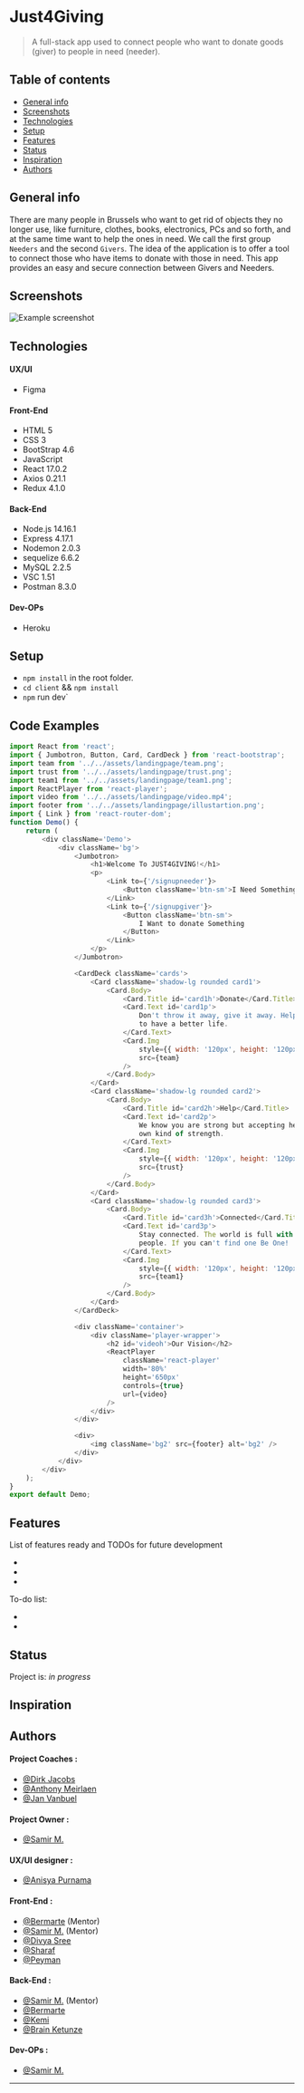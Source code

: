 # Just4Giving

> A full-stack app used to connect people who want to donate goods (giver) to people in need (needer).

## Table of contents

-   [General info](#general-info)
-   [Screenshots](#screenshots)
-   [Technologies](#technologies)
-   [Setup](#setup)
-   [Features](#features)
-   [Status](#status)
-   [Inspiration](#inspiration)
-   [Authors](#authors)

## General info

There are many people in Brussels who want to get rid of objects they no longer use, like furniture, clothes, books, electronics, PCs and so forth, and at the same time want to help the ones in need.
We call the first group `Needers` and the second `Givers`.
The idea of the application is to offer a tool to connect those who have items to donate with those in need. This app provides an easy and secure connection between Givers and Needers.

## Screenshots

![Example screenshot](https://cdn.jsdelivr.net/gh/hyf-Group2-fp/Just4Giving/img/just4giving.png)

## Technologies

#### UX/UI

-   Figma

#### Front-End

-   HTML 5
-   CSS 3
-   BootStrap 4.6
-   JavaScript
-   React 17.0.2
-   Axios 0.21.1
-   Redux 4.1.0

#### Back-End

-   Node.js 14.16.1
-   Express 4.17.1
-   Nodemon 2.0.3
-   sequelize 6.6.2
-   MySQL 2.2.5
-   VSC 1.51
-   Postman 8.3.0

#### Dev-OPs

-   Heroku

## Setup

-   `npm install` in the root folder.
-   `cd client` && `npm install`
-   `npm` run dev`

## Code Examples

```js
import React from 'react';
import { Jumbotron, Button, Card, CardDeck } from 'react-bootstrap';
import team from '../../assets/landingpage/team.png';
import trust from '../../assets/landingpage/trust.png';
import team1 from '../../assets/landingpage/team1.png';
import ReactPlayer from 'react-player';
import video from '../../assets/landingpage/video.mp4';
import footer from '../../assets/landingpage/illustartion.png';
import { Link } from 'react-router-dom';
function Demo() {
    return (
        <div className='Demo'>
            <div className='bg'>
                <Jumbotron>
                    <h1>Welcome To JUST4GIVING!</h1>
                    <p>
                        <Link to={'/signupneeder'}>
                            <Button className='btn-sm'>I Need Something</Button>
                        </Link>
                        <Link to={'/signupgiver'}>
                            <Button className='btn-sm'>
                                I Want to donate Something
                            </Button>
                        </Link>
                    </p>
                </Jumbotron>

                <CardDeck className='cards'>
                    <Card className='shadow-lg rounded card1'>
                        <Card.Body>
                            <Card.Title id='card1h'>Donate</Card.Title>
                            <Card.Text id='card1p'>
                                Don't throw it away, give it away. Help others
                                to have a better life.
                            </Card.Text>
                            <Card.Img
                                style={{ width: '120px', height: '120px' }}
                                src={team}
                            />
                        </Card.Body>
                    </Card>
                    <Card className='shadow-lg rounded card2'>
                        <Card.Body>
                            <Card.Title id='card2h'>Help</Card.Title>
                            <Card.Text id='card2p'>
                                We know you are strong but accepting help is its
                                own kind of strength.
                            </Card.Text>
                            <Card.Img
                                style={{ width: '120px', height: '120px' }}
                                src={trust}
                            />
                        </Card.Body>
                    </Card>
                    <Card className='shadow-lg rounded card3'>
                        <Card.Body>
                            <Card.Title id='card3h'>Connected</Card.Title>
                            <Card.Text id='card3p'>
                                Stay connected. The world is full with nice
                                people. If you can't find one Be One!
                            </Card.Text>
                            <Card.Img
                                style={{ width: '120px', height: '120px' }}
                                src={team1}
                            />
                        </Card.Body>
                    </Card>
                </CardDeck>

                <div className='container'>
                    <div className='player-wrapper'>
                        <h2 id='videoh'>Our Vision</h2>
                        <ReactPlayer
                            className='react-player'
                            width='80%'
                            height='650px'
                            controls={true}
                            url={video}
                        />
                    </div>
                </div>

                <div>
                    <img className='bg2' src={footer} alt='bg2' />
                </div>
            </div>
        </div>
    );
}
export default Demo;
```

## Features

List of features ready and TODOs for future development

-
-
-

To-do list:

-
-

## Status

Project is: _in progress_

## Inspiration

## Authors

#### Project Coaches :

-   [@Dirk Jacobs](https://github.com/dirk-jacobs)
-   [@Anthony Meirlaen](https://github.com/Toinne)
-   [@Jan Vanbuel](https://github.com/jvanbuel)

#### Project Owner :

-   [@Samir M.](https://github.com/samirm00)

#### UX/UI designer :

-   [@Anisya Purnama](https://github.com/AnisyaPurnama)

#### Front-End :

-   [@Bermarte](https://github.com/bermarte) (Mentor)
-   [@Samir M.](https://github.com/samirm00) (Mentor)
-   [@Divya Sree](https://github.com/Divyasree345)
-   [@Sharaf](https://github.com/sharafcs50)
-   [@Peyman](https://github.com/peymanshahmarimikaeeldarehsi)

#### Back-End :

-   [@Samir M.](https://github.com/samirm00) (Mentor)
-   [@Bermarte](https://github.com/bermarte)
-   [@Kemi](https://github.com/kemmy72)
-   [@Brain Ketunze](https://github.com/Brainketunze)

#### Dev-OPs :

-   [@Samir M.](https://github.com/samirm00)

---
